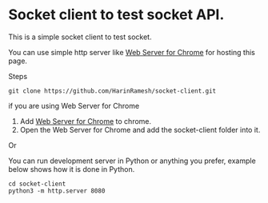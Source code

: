 # Socket client to test socket API.
This is a simple socket client to test socket.

You can use simple http server like [Web Server for Chrome](https://chrome.google.com/webstore/detail/web-server-for-chrome/ofhbbkphhbklhfoeikjpcbhemlocgigb?hl=en) for hosting this page.

Steps 

```
git clone https://github.com/HarinRamesh/socket-client.git
```

if you are using Web Server for Chrome
1. Add [Web Server for Chrome](https://chrome.google.com/webstore/detail/web-server-for-chrome/ofhbbkphhbklhfoeikjpcbhemlocgigb?hl=en) to chrome.
2. Open the Web Server for Chrome and add the socket-client folder into it.


Or 

You can run development server in Python or anything you prefer, example below shows how it is done in Python.
```
cd socket-client
python3 -m http.server 8080
```
